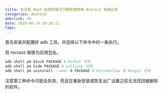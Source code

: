 ```yaml
---
title: 在没有 Root 权限的情况下删除或禁用 Android 系统应用
categories: Android
abbrlink: 29
date: 2019-06-24 20:28:11
tags:
---
```

首先安装并配置好 adb 工具，并选择以下命令中的一条执行。

将 `PACKAGE` 替换为应用包名。

```bash
adb shell pm block PACKAGE # Kitkat 可用
adb shell pm hide PACKAGE # Lollipop 可用
adb shell pm uninstall --user 0 PACKAGE # Marshmallow 和 Nougat 可用
```

注意第三种命令可能会失效，而且在重新安装或恢复出厂设置之前无法找回被删除的软件。
